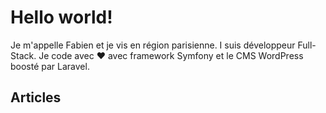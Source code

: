 # Hello world!
Je m'appelle Fabien et je vis en région parisienne. I suis développeur Full-Stack. Je code avec ❤️ avec framework Symfony et le CMS WordPress boosté par Laravel.

## Articles
